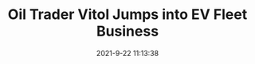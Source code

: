 ---
"title": "Oil Trader Vitol Jumps into EV Fleet Business"
"date": "2021-9-22 11:13:38"
"feed_name": "RIGZONE"
"feed_website": "http://www.rigzone.com/"
"feed_rss": "http://www.rigzone.com/news/rss/rigzone_latest.aspx"
"link": "https://www.rigzone.com/news/wire/oil_trader_vitol_jumps_into_ev_fleet_business-22-sep-2021-166498-article/?rss=true"
"file": "_posts/2021-1-1-9ed13b36e8cb7328cd082d3e942e693aed36b135.md"
"accident": "0"
"drilling": "0"
"dead": "0"
"injured": "0"
"where": "unknown site"
---